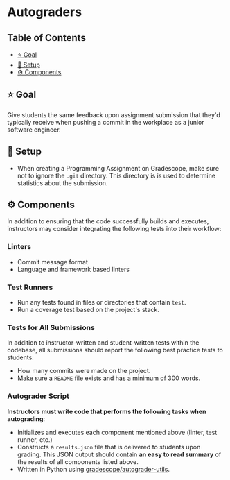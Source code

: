 # Autograders

<!-- omit in toc -->
## Table of Contents

- [⭐️ Goal](#️-goal)
- [🔧 Setup](#-setup)
- [⚙️ Components](#️-components)

## ⭐️ Goal

Give students the same feedback upon assignment submission that they'd typically receive when pushing a commit in the workplace as a junior software engineer.

## 🔧 Setup

- When creating a Programming Assignment on Gradescope, make sure not to ignore the `.git` directory. This directory is is used to determine statistics about the submission.

## ⚙️ Components

In addition to ensuring that the code successfully builds and executes, instructors may consider integrating the following tests into their workflow:

### Linters

- Commit message format
- Language and framework based linters

### Test Runners

- Run any tests found in files or directories that contain `test`.
- Run a coverage test based on the project's stack.

### Tests for All Submissions

In addition to instructor-written and student-written tests within the codebase, all submissions should report the following best practice tests to students:

- How many commits were made on the project.
- Make sure a `README` file exists and has a minimum of 300 words.

### Autograder Script

**Instructors must write code that performs the following tasks when autograding**:

- Initializes and executes each component mentioned above (linter, test runner, etc.)
- Constructs a `results.json` file that is delivered to students upon grading. This JSON output should contain **an easy to read summary** of the results of all components listed above.
- Written in Python using [gradescope/autograder-utils](https://github.com/gradescope/autograder-utils).
